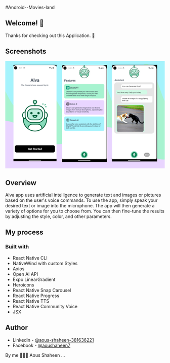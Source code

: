 #Android--Movies-land
## Welcome! 👋

Thanks for checking out this Application. 🎉

## Screenshots
![Android--Movies-land](./showcase/web_view01.png)

## Overview
Alva app uses artificial intelligence to generate text and images or pictures based on the user's voice commands. To use the app, simply speak your desired text or image into the microphone. The app will then generate a variety of options for you to choose from. You can then fine-tune the results by adjusting the style, color, and other parameters.


## My process

### Built with

- React Native CLI
- NativeWind with custom Styles
- Axios
- Open AI API
- Expo LinearGradient
- Heroicons
- React Native Snap Carousel
- React Native Progress
- React Native TTS
- React Native Community Voice
- JSX


## Author
- Linkedin - [@aous-shaheen-381636221](https://www.linkedin.com/in/shaheen2001/)
- Facebook - [@aoushaheen7](https://www.facebook.com/shaheen72001/)

By me 🚀🚀🚀 
Aous Shaheen ...
